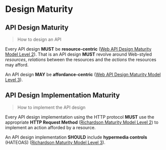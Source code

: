 # Design Maturity

## API Design Maturity

> How to design an API

Every API design **MUST** be **resource-centric** \([Web API Design Maturity Model Level 2](http://amundsen.com/talks/2016-11-apistrat-wadm/2016-11-apistrat-wadm.pdf)\). That is an API design **MUST** revolve around Web-styled _resources_, _relations_ between the resources and the _actions_ the resources may afford.

An API design **MAY** be **affordance-centric** \([Web API Design Maturity Model Level 3](http://amundsen.com/talks/2016-11-apistrat-wadm/2016-11-apistrat-wadm.pdf)\).

## API Design Implementation Maturity

> How to implement the API design

Every API design implementation using the HTTP protocol **MUST** use the appropriate **HTTP Request Method** \([Richardson Maturity Model Level 2](https://martinfowler.com/articles/richardsonMaturityModel.html#level2)\) to implement an action afforded by a resource.

An API design implementation **SHOULD** include **hypermedia controls** \(HATEOAS\) \([Richardson Maturity Model Level 3](https://martinfowler.com/articles/richardsonMaturityModel.html#level3)\).

